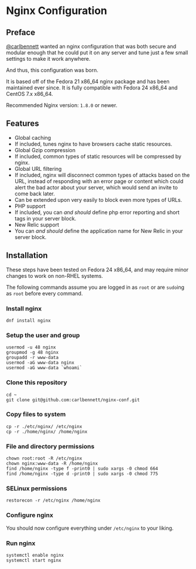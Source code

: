 # Nginx Configuration
## Preface
[@carlbennett](https://github.com/carlbennett) wanted an nginx configuration
that was both secure and modular enough that he could put it on any server and
tune just a few small settings to make it work anywhere.

And thus, this configuration was born.

It is based off of the Fedora 21 x86\_64 nginx package and has been maintained
ever since. It is fully compatible with Fedora 24 x86\_64 and CentOS 7.x
x86\_64.

Recommended Nginx version: `1.8.0` or newer.

## Features
- Global caching
 - If included, tunes nginx to have browsers cache static resources.
- Global Gzip compression
 - If included, common types of static resources will be compressed by nginx.
- Global URL filtering
 - If included, nginx will disconnect common types of attacks based on the URL,
   instead of responding with an error page or content which could alert the
   bad actor about your server, which would send an invite to come back later.
 - Can be extended upon very easily to block even more types of URLs.
- PHP support
 - If included, you can _and should_ define php error reporting and short tags
   in your server block.
- New Relic support
 - You can _and should_ define the application name for New Relic in your
   server block.

## Installation
These steps have been tested on Fedora 24 x86\_64, and may require minor
changes to work on non-RHEL systems.

The following commands assume you are logged in as `root` or are `sudo`ing as
`root` before every command.

### Install nginx
```
dnf install nginx
```

### Setup the user and group
```
usermod -u 48 nginx
groupmod -g 48 nginx
groupadd -r www-data
usermod -aG www-data nginx
usermod -aG www-data `whoami`
```

### Clone this repository
```
cd ~
git clone git@github.com:carlbennett/nginx-conf.git
```

### Copy files to system
```
cp -r ./etc/nginx/ /etc/nginx
cp -r ./home/nginx/ /home/nginx
```

### File and directory permissions
```
chown root:root -R /etc/nginx
chown nginx:www-data -R /home/nginx
find /home/nginx -type f -print0 | sudo xargs -0 chmod 664
find /home/nginx -type d -print0 | sudo xargs -0 chmod 775
```

### SELinux permissions
```
restorecon -r /etc/nginx /home/nginx
```

### Configure nginx
You should now configure everything under `/etc/nginx` to your liking.

### Run nginx
```
systemctl enable nginx
systemctl start nginx
```
